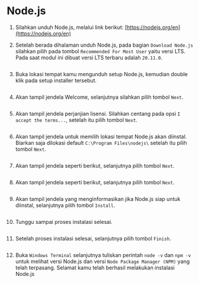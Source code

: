 # Node.js

1. Silahkan unduh Node.js, melalui link berikut: [https://nodejs.org/en](https://nodejs.org/en)

2. Setelah berada dihalaman unduh Node.js, pada bagian `Download Node.js` silahkan pilih pada tombol `Recommended For Most User` yaitu versi LTS. Pada saat modul ini dibuat  versi LTS terbaru adalah `20.11.0`.

   <img style="display: block; margin: 0;" src="img/nodejs/1.jpg" alt="" />

3. Buka lokasi tempat kamu mengunduh setup Node.js, kemudian double klik pada setup installer tersebut.

   <img style="display: block; margin: 0;" src="img/nodejs/2.jpg" alt="" />
   
4. Akan tampil jendela Welcome, selanjutnya silahkan pilih tombol `Next`.

   <img style="display: block; margin: 0;" src="img/nodejs/3.jpg" alt="" />
   
5. Akan tampil jendela perjanjian lisensi. Silahkan centang pada opsi `I accept the terms...`, setelah itu pilih tombol `Next`.

   <img style="display: block; margin: 0;" src="img/nodejs/4.jpg" alt="" />
   
6. Akan tampil jendela untuk memilih lokasi tempat Node.js akan diinstal. Biarkan saja dilokasi default `C:\Program Files\nodejs\` setelah itu pilih tombol `Next`.

   <img style="display: block; margin: 0;" src="img/nodejs/5.jpg" alt="" />
   
7. Akan tampil jendela seperti berikut, selanjutnya pilih tombol `Next`.

   <img style="display: block; margin: 0;" src="img/nodejs/6.jpg" alt="" />
   
8. Akan tampil jendela seperti berikut, selanjutnya pilih tombol `Next`.

   <img style="display: block; margin: 0;" src="img/nodejs/7.jpg" alt="" />
   
9. Akan tampil jendela yang menginformasikan jika Node.js siap untuk diinstal, selanjutnya pilih tombol `Install`.

   <img style="display: block; margin: 0;" src="img/nodejs/8.jpg" alt="" />
   
10. Tunggu sampai proses instalasi selesai.

   <img style="display: block; margin: 0;" src="img/nodejs/9.jpg" alt="" />

11. Setelah proses instalasi selesai, selanjutnya pilih tombol `Finish`. 

   <img style="display: block; margin: 0;" src="img/nodejs/10.jpg" alt="" />

12. Buka `Windows Terminal` selanjutnya tuliskan perintah `node -v` dan `npm -v` untuk melihat versi Node.js dan versi `Node Package Manager (NPM)` yang telah terpasang. Selamat kamu telah berhasil melakukan instalasi Node.js

   <img style="display: block; margin: 0;" src="img/nodejs/11.jpg" alt="" />